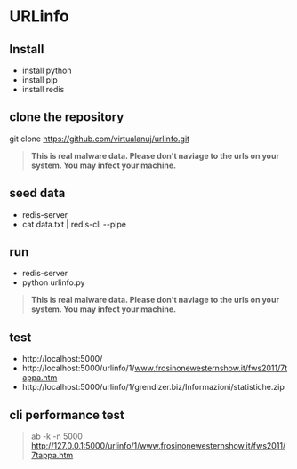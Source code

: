 # URLinfo

## Install
* install python
* install pip
* install redis

## clone the repository
git clone https://github.com/virtualanuj/urlinfo.git


> **This is real malware data. Please don't naviage to the urls on your system. You may infect your machine.**


## seed data
* redis-server
* cat data.txt | redis-cli --pipe

## run
* redis-server
* python urlinfo.py

> **This is real malware data. Please don't naviage to the urls on your system. You may infect your machine.**

## test
* http://localhost:5000/
* http://localhost:5000/urlinfo/1/www.frosinonewesternshow.it/fws2011/7tappa.htm
* http://localhost:5000/urlinfo/1/grendizer.biz/Informazioni/statistiche.zip

## cli performance test
> ab -k -n 5000 http://127.0.0.1:5000/urlinfo/1/www.frosinonewesternshow.it/fws2011/7tappa.htm
